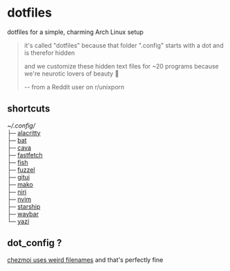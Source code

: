 # dotfiles

dotfiles for a simple, charming Arch Linux setup

> it's called "dotfiles" because that folder ".config" starts with a dot and is
> therefor hidden
>
> and we customize these hidden text files for ~20 programs because we're
> neurotic lovers of beauty 🤷
>
> -- from a Reddit user on r/unixporn

## shortcuts

*~/.config/*  
├─ [alacritty](home/dot_config/alacritty)  
├─ [bat](home/dot_config/bat)  
├─ [cava](home/dot_config/cava)  
├─ [fastfetch](home/dot_config/fastfetch)  
├─ [fish](home/dot_config/private_fish)  
├─ [fuzzel](home/dot_config/fuzzel)  
├─ [gitui](home/dot_config/gitui)  
├─ [mako](home/dot_config/mako)  
├─ [niri](home/dot_config/niri)  
├─ [nvim](home/dot_config/nvim)  
├─ [starship](home/dot_config/starship)  
├─ [waybar](home/dot_config/waybar)  
└─ [yazi](home/dot_config/yazi)

## dot_config ?

[chezmoi uses weird
filenames](https://www.chezmoi.io/user-guide/frequently-asked-questions/design/#why-does-chezmoi-use-weird-filenames)
and that's perfectly fine
